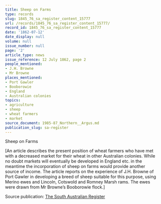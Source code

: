 ```yaml
---
title: Sheep on Farms
type: records
slug: 1845_76_sa_register_content_15777
url: /records/1845_76_sa_register_content_15777/
record_id: 1845_76_sa_register_content_15777
date: '1862-07-12'
date_display: null
volume: null
issue_number: null
page: '2'
article_type: news
issue_reference: 12 July 1862, page 2
people_mentioned:
- J.H. Browne
- Mr Browne
places_mentioned:
- Port Gawler
- Booborowie
- England
- Australian colonies
topics:
- agriculture
- sheep
- wheat farmers
- market
source_document: 1985-87_Northern__Argus.md
publication_slug: sa-register
---
```


Sheep on Farms

[An article describes the present position of wheat farmers who have met with a decreased market for their wheat in other Australian colonies.  While no doubt markets will eventually be developed in England etc. in the meantime the incorporation of sheep on farms would provide another source of income.  The article reports on the experience of J.H. Browne of Port Gawler in developing a breed of sheep suitable for this purpose, using Merino ewes and Lincoln, Cotswold and Romney Marsh rams.  The ewes were drawn from Mr Browne’s Booborowie flock.]

Source publication: [The South Australian Register](/publications/sa-register/)
